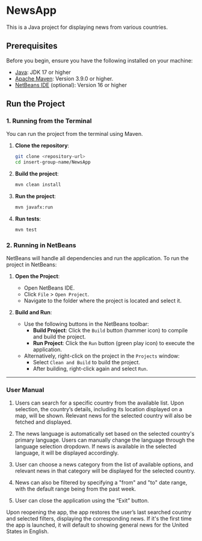 # NewsApp

This is a Java project for displaying news from various countries.

## Prerequisites

Before you begin, ensure you have the following installed on your machine:

-   [Java](https://www.oracle.com/java/technologies/javase-jdk17-downloads.html): JDK 17 or higher
-   [Apache Maven](https://maven.apache.org/): Version 3.9.0 or higher.
-   [NetBeans IDE](https://netbeans.apache.org/) (optional): Version 16 or higher

## Run the Project

### 1. Running from the Terminal

You can run the project from the terminal using Maven.

1. **Clone the repository**:

    ```bash
    git clone <repository-url>
    cd insert-group-name/NewsApp
    ```

2. **Build the project**:

    ```bash
    mvn clean install
    ```

3. **Run the project**:
    ```bash
    mvn javafx:run
    ```
4. **Run tests**:
    ```bash
    mvn test
    ```

### 2. Running in NetBeans

NetBeans will handle all dependencies and run the application. To run the project in NetBeans:

1. **Open the Project**:

    - Open NetBeans IDE.
    - Click `File` > `Open Project`.
    - Navigate to the folder where the project is located and select it.

2. **Build and Run**:
    - Use the following buttons in the NetBeans toolbar:
        - **Build Project**: Click the `Build` button (hammer icon) to compile and build the project.
        - **Run Project**: Click the `Run` button (green play icon) to execute the application.
    - Alternatively, right-click on the project in the `Projects` window:
        - Select `Clean and Build` to build the project.
        - After building, right-click again and select `Run`.

---

### User Manual

1. Users can search for a specific country from the available list. Upon selection, the country’s details, including its location displayed on a map, will be shown. Relevant news for the selected country will also be fetched and displayed.

2. The news language is automatically set based on the selected country's primary language. Users can manually change the language through the language selection dropdown. If news is available in the selected language, it will be displayed accordingly.

3. User can choose a news category from the list of available options, and relevant news in that category will be displayed for the selected country.

4. News can also be filtered by specifying a "from" and "to" date range, with the default range being from the past week.

5. User can close the application using the “Exit” button.

Upon reopening the app, the app restores the user’s last searched country and selected filters, displaying the corresponding news. If it's the first time the app is launched, it will default to showing general news for the United States in English.
